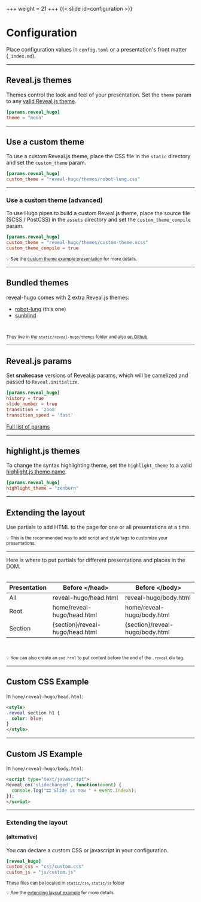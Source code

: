 +++
weight = 21
+++
{{< slide id=configuration >}}

# Configuration

Place configuration values in `config.toml` or a presentation's front matter (`_index.md`).

---

## Reveal.js themes

Themes control the look and feel of your presentation. Set the `theme` param to any [valid Reveal.js theme](https://revealjs.com/themes/).

```toml
[params.reveal_hugo]
theme = "moon"
```

---

## Use a custom theme

To use a custom Reveal.js theme, place the CSS file in the `static` directory and set the `custom_theme` param.

```toml
[params.reveal_hugo]
custom_theme = "reveal-hugo/themes/robot-lung.css"
```

---

### Use a custom theme (advanced)

To use Hugo pipes to build a custom Reveal.js theme, place the source file (SCSS / PostCSS) in the `assets` directory and set the `custom_theme_compile` param.

```toml
[params.reveal_hugo]
custom_theme = "reveal-hugo/themes/custom-theme.scss"
custom_theme_compile = true
```

<small>

💡 See the [custom theme example presentation](/custom-theme-example/) for more details.

</small>

---

## Bundled themes

reveal-hugo comes with 2 extra Reveal.js themes:

- [robot-lung](https://github.com/joshed-io/revealjs-themes#robot-lung) (this one)
- [sunblind](https://github.com/joshed-io/revealjs-themes#sunblind)

<br>

<small>

They live in the `static/reveal-hugo/themes` folder and also [on Github](https://github.com/joshed-io/revealjs-themes).

</small>

---

## Reveal.js params

Set **snakecase** versions of Reveal.js params, which will be camelized and passed to `Reveal.initialize`.

```toml
[params.reveal_hugo]
history = true
slide_number = true
transition = 'zoom'
transition_speed = 'fast'
```

[Full list of params](https://github.com/hakimel/reveal.js/#configuration)

---

## highlight.js themes

To change the syntax highlighting theme, set the `highlight_theme`
to a valid [highlight.js theme name](https://highlightjs.org/static/demo/).

```toml
[params.reveal_hugo]
highlight_theme = "zenburn"
```

---

## Extending the layout

Use partials to add HTML to the page for one or all presentations at a time.

<small>
💡 This is the recommended way to add script and style tags to customize your presentations.
</small>

---

Here is where to put partials for different presentations and places in the DOM.
<br><br>

| Presentation | Before &lt;/head&gt;            | Before &lt;/body&gt;            |
|--------------|---------------------------------|---------------------------------|
| All          | reveal-hugo/head.html           | reveal-hugo/body.html           |
| Root         | home/reveal-hugo/head.html      | home/reveal-hugo/body.html      |
| Section      | {section}/reveal-hugo/head.html | {section}/reveal-hugo/body.html |

&nbsp;

<small>

💡 You can also create an `end.html` to put content before the end of the `.reveal` div tag.

</small>

---

## Custom CSS Example

In `home/reveal-hugo/head.html`:

```html
<style>
.reveal section h1 {
  color: blue;
}
</style>
```

---

## Custom JS Example

In `home/reveal-hugo/body.html`:

```html
<script type="text/javascript">
Reveal.on('slidechanged', function(event) {
  console.log("🎞️ Slide is now " + event.indexh);
});
</script>
```

---

### Extending the layout
#### (alternative)

You can declare a custom CSS or javascript in your configuration.

```toml
[reveal_hugo]
custom_css = "css/custom.css"
custom_js = "js/custom.js"
```

<small>

These files can be located in `static/css`, `static/js` folder

💡 See the [extending layout example](/extending-layout-example/#) for more details.

</small>
